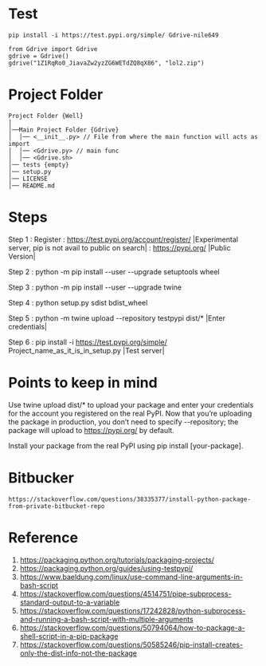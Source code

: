 # Test

```
pip install -i https://test.pypi.org/simple/ Gdrive-nile649
```
```
from Gdrive import Gdrive
gdrive = Gdrive()
gdrive("1Z1RqRo0_JiavaZw2yzZG6WETdZQ8qX86", "lol2.zip")
```
# Project Folder

	Project Folder {Well}
	│ 
	│──Main Project Folder {Gdrive}
	│  │── <__init__.py> // File from where the main function will acts as import
	│  │── <Gdrive.py> // main func
	│  │── <Gdrive.sh> 
	│── tests {empty}
	│── setup.py
	│── LICENSE 
	│── README.md 

# Steps 

Step 1 : Register 
	   : https://test.pypi.org/account/register/ |Experimental server, pip is not avail to public on search|
	   : https://pypi.org/ |Public Version|

Step 2 : python -m pip install --user --upgrade setuptools wheel

Step 3 : python -m pip install --user --upgrade twine

Step 4 : python setup.py sdist bdist_wheel

Step 5 : python -m twine upload --repository testpypi dist/* |Enter credentials|

Step 6 : pip install -i https://test.pypi.org/simple/ Project_name_as_it_is_in_setup.py |Test server|


# Points to keep in mind

Use twine upload dist/* to upload your package and enter your credentials for the account you registered on the real PyPI. Now that you’re uploading the package in production, you don’t need to specify --repository; the package will upload to https://pypi.org/ by default.

Install your package from the real PyPI using pip install [your-package].

# Bitbucker 
```
https://stackoverflow.com/questions/38335377/install-python-package-from-private-bitbucket-repo

```

# Reference
1. https://packaging.python.org/tutorials/packaging-projects/
2. https://packaging.python.org/guides/using-testpypi/
3. https://www.baeldung.com/linux/use-command-line-arguments-in-bash-script
4. https://stackoverflow.com/questions/4514751/pipe-subprocess-standard-output-to-a-variable
5. https://stackoverflow.com/questions/17242828/python-subprocess-and-running-a-bash-script-with-multiple-arguments
6. https://stackoverflow.com/questions/50794064/how-to-package-a-shell-script-in-a-pip-package
7. https://stackoverflow.com/questions/50585246/pip-install-creates-only-the-dist-info-not-the-package
